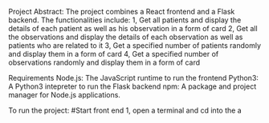 Project Abstract:
The project combines a React frontend and a Flask backend. 
The functionalities include:
1, Get all patients and display the details of each patient as well as his observation in a form of card
2, Get all the observations and display the details of each observation as well as patients who are related to it
3, Get a specified number of patients randomly and display them in a form of card
4, Get a specified number of observations randomly and display them in a form of card


Requirements
    Node.js: The JavaScript runtime to run the frontend
    Python3: A Python3 intepreter to run the Flask backend
    npm: A package and project manager for Node.js applications.

To run the project:
    #Start front end
    1, open a terminal and cd into the a



